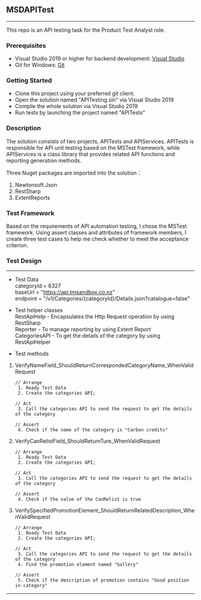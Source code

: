 ## MSDAPITest
---
This repo is an API testing task for the Product Test Analyst role.

### Prerequisites

* Visual Studio 2019 or higher for backend development: [Visual Studio](https://visualstudio.microsoft.com/)
* Git for Windows: [Git](https://git-scm.com/download/win)

### Getting Started

* Clone this project using your preferred git client.
* Open the solution named "APITesting.sln" via Visual Studio 2019
* Compile the whole solution via Visual Studio 2019
* Run tests by launching the project named "APITests"

### Description

The solution consists of two projects, APITests and APIServices. APITests is responsible for API unit testing based on the MSTest framework, while APIServices is a class library that provides related API functions and reporting generation methods.  

Three Nuget packages are imported into the solution： 

1. Newtonsoft.Json
2. RestSharp
3. ExtentReports

### Test Framework

Based on the requirements of API automation testing, I chose the MSTest framework. Using assert classes and attributes of framework members, I create three test cases to help me check whether to meet the acceptance criterion.  

### Test Design

---
* Test Data  
categoryId = 6327  
baseUrl = "https://api.tmsandbox.co.nz"  
endpoint = "/v1/Categories/{categoryId}/Details.json?catalogue=false"  

* Test helper classes  
RestApiHelp - Encapsulates the Http Request operation by using RestSharp  
Reporter - To manage reporting by using Extent Report  
CategoriesAPI - To get the details of the category by using RestApiHelper


* Test methods
1. VerifyNameField_ShouldReturnCorrespondedCategoryName_WhenValidRequest
     ```
    // Arrange
      1. Ready Test Data
      2. Create the categories API;

    // Act
      3. Call the categories API to send the request to get the details of the category

    // Assert
      4. Check if the name of the category is "Carbon credits"
     ```

2. VerifyCanRelistField_ShouldReturnTure_WhenValidRequest

     ```
    // Arrange
      1. Ready Test Data
      2. Create the categories API;

    // Act
      3. Call the categories API to send the request to get the details of the category

    // Assert
      4. Check if the value of the CanRelist is true 
     ```

3. VerifySpecifiedPromotionElement_ShouldReturnRelatedDescription_WhenValidRequest

     ```
    // Arrange
      1. Ready Test Data
      2. Create the categories API;

    // Act
      3. Call the categories API to send the request to get the details of the category
      4. Find the promotion element named "Gallery"

    // Assert
      5. Check if the description of promotion contains "Good position in category"
     ```

---
